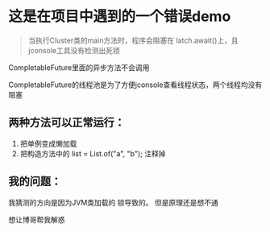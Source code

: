 # 这是在项目中遇到的一个错误demo
>当执行Cluster类的main方法时，程序会阻塞在 latch.await()上，且jconsole工具没有检测出死锁

CompletableFuture里面的异步方法不会调用  

CompletableFuture的线程池是为了方便jconsole查看线程状态，两个线程均没有阻塞


## 两种方法可以正常运行：
1. 把单例变成懒加载
2. 把构造方法中的   list = List.of("a", "b"); 注释掉


##  我的问题：

我猜测的方向是因为JVM类加载的 <init> <clinit>锁导致的。 但是原理还是想不通

想让博哥帮我解惑

